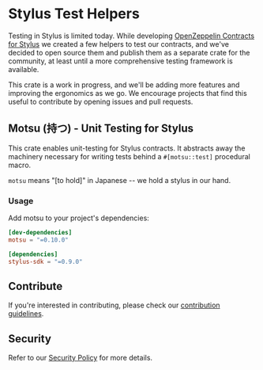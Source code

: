 # Stylus Test Helpers

Testing in Stylus is limited today. While
developing [OpenZeppelin Contracts for Stylus][contracts repo] we created a few
helpers to test our contracts, and we've decided to open source them and publish them as a separate crate for the
community, at least until a more comprehensive testing framework is available.

This crate is a work in progress, and we'll be adding more features and improving the ergonomics as we go. We encourage
projects that find this useful to contribute by opening issues and pull requests.

[contracts repo]: https://github.com/OpenZeppelin/rust-contracts-stylus

## Motsu (持つ) - Unit Testing for Stylus

This crate enables unit-testing for Stylus contracts. It abstracts away the
machinery necessary for writing tests behind a `#[motsu::test]` procedural
macro.

`motsu` means "[to hold]" in Japanese -- we hold a stylus in our hand.

[to-hold]: https://jisho.org/word/%E6%8C%81%E3%81%A4

### Usage

Add motsu to your project's dependencies:

```toml
[dev-dependencies]
motsu = "=0.10.0"

[dependencies]
stylus-sdk = "=0.9.0"
```

## Contribute

If you're interested in contributing, please check our [contribution guidelines].

[contribution guidelines]: ./CONTRIBUTING.md

## Security

Refer to our [Security Policy](./SECURITY.md) for more details.
